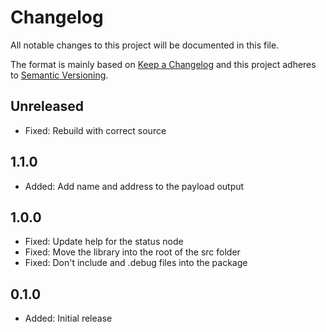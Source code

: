 # Changelog

All notable changes to this project will be documented in this file.

The format is mainly based on [Keep a Changelog](http://keepachangelog.com/)
and this project adheres to [Semantic Versioning](http://semver.org/).

## Unreleased

- Fixed: Rebuild with correct source

## 1.1.0

- Added: Add name and address to the payload output

## 1.0.0

- Fixed: Update help for the status node
- Fixed: Move the library into the root of the src folder
- Fixed: Don't include and .debug files into the package

## 0.1.0

- Added: Initial release
